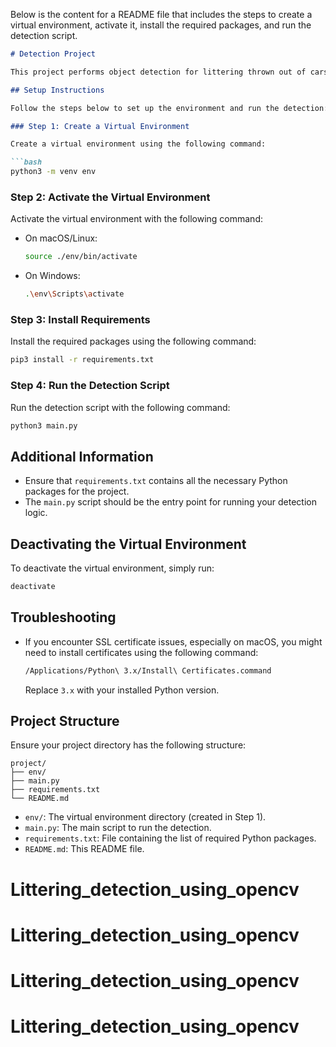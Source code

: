 Below is the content for a README file that includes the steps to create a virtual environment, activate it, install the required packages, and run the detection script.

```markdown
# Detection Project

This project performs object detection for littering thrown out of cars using EasyOCR and SQLite for data management.

## Setup Instructions

Follow the steps below to set up the environment and run the detection:

### Step 1: Create a Virtual Environment

Create a virtual environment using the following command:

```bash
python3 -m venv env
```

### Step 2: Activate the Virtual Environment

Activate the virtual environment with the following command:

- On macOS/Linux:
  ```bash
  source ./env/bin/activate
  ```

- On Windows:
  ```bash
  .\env\Scripts\activate
  ```

### Step 3: Install Requirements

Install the required packages using the following command:

```bash
pip3 install -r requirements.txt
```

### Step 4: Run the Detection Script

Run the detection script with the following command:

```bash
python3 main.py
```

## Additional Information

- Ensure that `requirements.txt` contains all the necessary Python packages for the project.
- The `main.py` script should be the entry point for running your detection logic.

## Deactivating the Virtual Environment

To deactivate the virtual environment, simply run:

```bash
deactivate
```

## Troubleshooting

- If you encounter SSL certificate issues, especially on macOS, you might need to install certificates using the following command:
  ```bash
  /Applications/Python\ 3.x/Install\ Certificates.command
  ```
  Replace `3.x` with your installed Python version.

## Project Structure

Ensure your project directory has the following structure:

```
project/
├── env/
├── main.py
├── requirements.txt
└── README.md
```

- `env/`: The virtual environment directory (created in Step 1).
- `main.py`: The main script to run the detection.
- `requirements.txt`: File containing the list of required Python packages.
- `README.md`: This README file.
# Littering_detection_using_opencv
# Littering_detection_using_opencv
# Littering_detection_using_opencv
# Littering_detection_using_opencv
